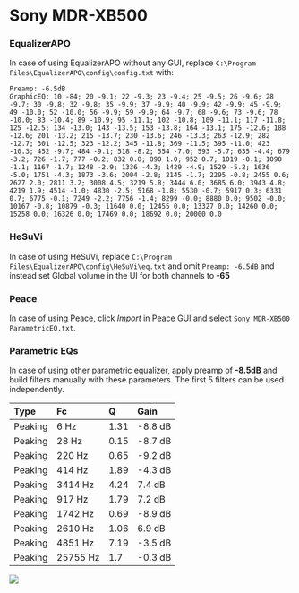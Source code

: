 # Sony MDR-XB500

### EqualizerAPO
In case of using EqualizerAPO without any GUI, replace `C:\Program Files\EqualizerAPO\config\config.txt`
with:
```
Preamp: -6.5dB
GraphicEQ: 10 -84; 20 -9.1; 22 -9.3; 23 -9.4; 25 -9.5; 26 -9.6; 28 -9.7; 30 -9.8; 32 -9.8; 35 -9.9; 37 -9.9; 40 -9.9; 42 -9.9; 45 -9.9; 49 -10.0; 52 -10.0; 56 -9.9; 59 -9.9; 64 -9.7; 68 -9.6; 73 -9.6; 78 -10.0; 83 -10.4; 89 -10.9; 95 -11.1; 102 -10.8; 109 -11.1; 117 -11.8; 125 -12.5; 134 -13.0; 143 -13.5; 153 -13.8; 164 -13.1; 175 -12.6; 188 -12.6; 201 -13.2; 215 -13.7; 230 -13.6; 246 -13.3; 263 -12.9; 282 -12.7; 301 -12.5; 323 -12.2; 345 -11.8; 369 -11.5; 395 -11.0; 423 -10.3; 452 -9.7; 484 -9.1; 518 -8.2; 554 -7.0; 593 -5.7; 635 -4.4; 679 -3.2; 726 -1.7; 777 -0.2; 832 0.8; 890 1.0; 952 0.7; 1019 -0.1; 1090 -1.1; 1167 -1.7; 1248 -2.9; 1336 -4.3; 1429 -4.9; 1529 -5.2; 1636 -5.0; 1751 -4.3; 1873 -3.6; 2004 -2.8; 2145 -1.7; 2295 -0.8; 2455 0.6; 2627 2.0; 2811 3.2; 3008 4.5; 3219 5.8; 3444 6.0; 3685 6.0; 3943 4.8; 4219 1.9; 4514 -1.0; 4830 -2.5; 5168 -1.8; 5530 -0.7; 5917 0.3; 6331 0.7; 6775 -0.1; 7249 -2.2; 7756 -1.4; 8299 -0.0; 8880 0.0; 9502 -0.0; 10167 -0.8; 10879 -0.3; 11640 0.0; 12455 0.0; 13327 0.0; 14260 0.0; 15258 0.0; 16326 0.0; 17469 0.0; 18692 0.0; 20000 0.0
```

### HeSuVi
In case of using HeSuVi, replace `C:\Program Files\EqualizerAPO\config\HeSuVi\eq.txt` and omit `Preamp:
-6.5dB` and instead set Global volume in the UI for both channels to **-65**

### Peace
In case of using Peace, click *Import* in Peace GUI and select `Sony MDR-XB500 ParametricEQ.txt`.

### Parametric EQs
In case of using other parametric equalizer, apply preamp of **-8.5dB** and build filters manually with
these parameters. The first 5 filters can be used independently.

| Type    | Fc       |    Q | Gain    |
|:--------|:---------|:-----|:--------|
| Peaking | 6 Hz     | 1.31 | -8.8 dB |
| Peaking | 28 Hz    | 0.15 | -8.7 dB |
| Peaking | 220 Hz   | 0.65 | -9.2 dB |
| Peaking | 414 Hz   | 1.89 | -4.3 dB |
| Peaking | 3414 Hz  | 4.24 | 7.4 dB  |
| Peaking | 917 Hz   | 1.79 | 7.2 dB  |
| Peaking | 1742 Hz  | 0.69 | -8.9 dB |
| Peaking | 2610 Hz  | 1.06 | 6.9 dB  |
| Peaking | 4851 Hz  | 7.19 | -3.5 dB |
| Peaking | 25755 Hz | 1.7  | -0.3 dB |

![](https://raw.githubusercontent.com/jaakkopasanen/AutoEq/master/results/headphonecom/sbaf-serious/Sony%20MDR-XB500/Sony%20MDR-XB500.png)